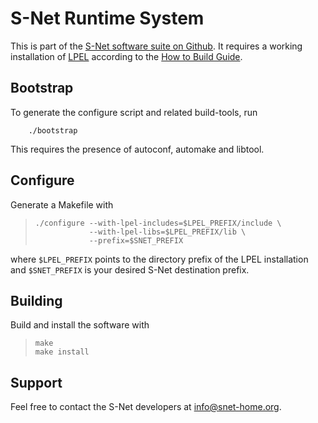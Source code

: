 S-Net Runtime System
====================

This is part of the [S-Net software suite on Github](https://github.com/snetdev).
It requires a working installation of [LPEL](https://github.com/snetdev/lpel)
according to the [How to Build Guide](http://snetdev.github.io/content/howtobuild.html).


Bootstrap
---------

To generate the configure script and related build-tools, run

        ./bootstrap

This requires the presence of autoconf, automake and libtool.


Configure
---------

Generate a Makefile with

>     ./configure --with-lpel-includes=$LPEL_PREFIX/include \
>                 --with-lpel-libs=$LPEL_PREFIX/lib \
>                 --prefix=$SNET_PREFIX

where `$LPEL_PREFIX` points to the directory prefix of the LPEL installation
and `$SNET_PREFIX` is your desired S-Net destination prefix.


Building
--------

Build and install the software with 

>     make
>     make install


Support
-------

Feel free to contact the S-Net developers at <info@snet-home.org>.

